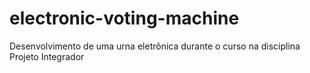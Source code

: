# electronic-voting-machine
Desenvolvimento de uma urna eletrônica durante o curso na disciplina Projeto Integrador
